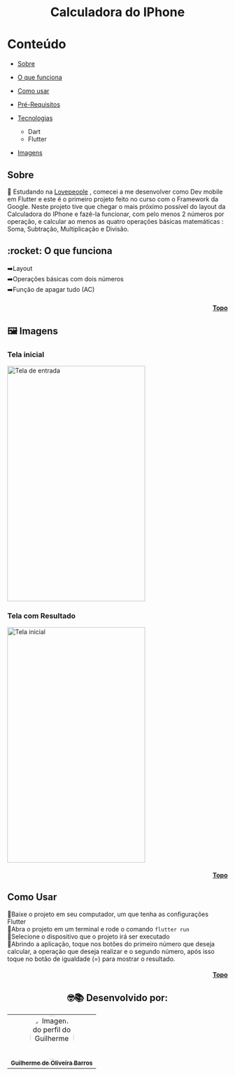 # <h1 align='center'> Calculadora do IPhone </h1>

<h1 id="topo">Conteúdo</h1>


   * [Sobre](#sobre)
   
   * [O que funciona](#funciona)
   
   * [Como usar](#como-usar)
   
   * [Pré-Requisitos](#pre-requisitos)
   
   * [Tecnologias](#tecnologias)
      * Dart
      * Flutter
    
 * [Imagens](#images)


 <h2 id="sobre">Sobre </h2> 
💬 Estudando na  <a href="http://www.lovepeople.com.br" target="_blank">Lovepeople</a>  , comecei a me desenvolver como Dev mobile em Flutter e este é o primeiro projeto feito no curso com o Framework da Google.
Neste projeto tive que chegar o mais próximo possível do layout da Calculadora do IPhone e fazê-la funcionar, com pelo menos 2 números por operação, e calcular ao menos as quatro operações básicas matemáticas : Soma, Subtração, Multiplicação e Divisão.

<h2 id="funciona">:rocket: O que funciona </h2>

➡️Layout<br>
➡️Operações básicas com dois números<br>
➡️Função de apagar tudo (AC)<br>

 <h4 align="right"><a href="#topo">Topo</a></h4>
 
 <h2 id="images">🖼️ Imagens </h2>

<h3 id="entrada">Tela inicial</h3>
<img alt="Tela de entrada" width="315" height="537" src="https://user-images.githubusercontent.com/47544503/209721738-31844a57-137d-480b-adc4-98797987bbb1.png" />
<h3 id="entrada">Tela com Resultado</h3>
<img alt="Tela inicial" width="315" height="537" src="https://user-images.githubusercontent.com/47544503/209721817-3196caa0-98fd-45aa-848f-4a668934996f.png" />
<h4 align="right"><a href="#topo">Topo</a></h4>

 <h2 id="como-usar"> Como Usar </h2>

📱Baixe o projeto em seu computador, um que tenha as configurações Flutter<br>
📱Abra o projeto em um terminal e rode o comando <code>flutter run</code><br>
📱Selecione o dispositivo que o projeto irá ser executado<br>
📱Abrindo a aplicação, toque nos botões do primeiro número que deseja calcular, a operação que deseja realizar e o segundo número, após isso toque no botão de igualdade (=) para mostrar o resultado. <br>

<h4 align="right"><a href="#topo">Topo</a></h4>




<h2 align="center">
🤓📚
Desenvolvido por: 
</h2>
<table align="center">
  <tr>
      <td align="center"><a href="https://github.com/FIXER3600">
        <img src="https://avatars.githubusercontent.com/u/47544503?v=4" style="border-radius: 50%" width="100px" alt="Imagem do perfil do Guilherme"/>
      <br />
        <sub><b>Guilherme de Oliveira Barros</b></sub>
      <br />
      </td>
</table>
